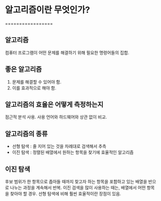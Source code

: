# 알고리즘이란 무엇인가?
=================

## 알고리즘
컴퓨터 프로그램이 어떤 문제를 해결하기 위해 필요한 명령어들의 집합.

## 좋은 알고리즘
1. 문제를 해결할 수 있어야 함.
2. 이를 효과적으로 해야 함.

## 알고리즘의 효율은 어떻게 측정하는지
점근적 분석 사용. 사용 언어와 하드웨어와 상관 없이 비교. 

## 알고리즘의 종류
- 선형 탐색 : 줄 지어 있는 것을 차례대로 검색해서 추측
- 이진 탐색 : 정렬된 배열에서 원하는 항목을 찾기에 효율적인 알고리즘

## 이진 탐색
후보 범위가 한 항목으로 좁아들 때까지 찾고자 하는 항목을 포함하고 있는 배열을 반으로 나누는 과정을 계속해서 반복. 
이진 검색을 많이 사용하는 때는, 배열에서 어떤 항목을 찾아야 할 경우. 선형 탐색에 비해 훨씬 효율적이란 장점이 있음.

